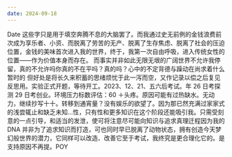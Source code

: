 ```yaml
---
date: 2024-09-18
---
```


Date 这些字只是用于填空奔腾不息的大脑罢了。而我通过史无前例的金钱浪费前次成为享乐者、小资、而脱离了劳苦的无产、脱离了生存焦虑、脱离了社会的压迫位置，金钱的美味首次进入我的世界，终于，我第一次自由呼吸，进入传统女性的位置——作为价值本身而存在。 而事实并非如此无限无垠的广阔世界不允许我停留，真的不允许吗你真的不在平吗？真的吗？心中的不定背德与躁动在尚求着什么暂时的 但好处是将长久来积蓄的思绪烦忧于此一泻而空，又作记录以偿之后复见反思用。实验正式开题，等待开工。2023、12、21、五六后考试。年 26 日考探测 29 日考创业。环境压力标数评估：60 ＋头疼。原因可能有过热缺水。无动力，继续抄写十十。转移到通宵量？没有娱乐的欲望了。因为那已然充满过家家式的浅尝辄止和缺乏未知...性，只有性和更多知识在这个阶段还能吸引我。只需受刻意的一点引导，和适当的发泄，使可将注意尽可能向知识与追求真理迁程因为我的 DNA 并非为了追求知识而打造，可也同时早已脱离了动物状态，拥有创造今天梦幻般世界的潜力，它同样可以改造、改善它至于考试，我终究是更合理化它的。是支持原因不再提。POY
